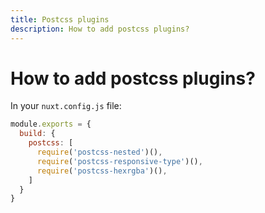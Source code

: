 ```yaml
---
title: Postcss plugins
description: How to add postcss plugins?
---
```


# How to add postcss plugins?

In your `nuxt.config.js` file:

```js
module.exports = {
  build: {
    postcss: [
      require('postcss-nested')(),
      require('postcss-responsive-type')(),
      require('postcss-hexrgba')(),
    ]
  }
}
```
